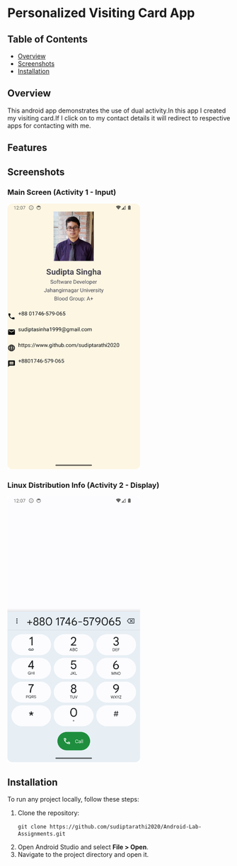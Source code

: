<h1 id="linux-distribution-info-app">Personalized Visiting Card App</h1>
<h2 id="table-of-contents">Table of Contents</h2>
<ul>
<li><a href="#overview">Overview</a></li>
<li><a href="#screenshots">Screenshots</a></li>
<li><a href="#installation">Installation</a></li>
</ul>
<h2 id="overview">Overview</h2>
<p>This android app demonstrates the use of dual activity.In this app I created my visiting card.If I click on to my contact details it will redirect to respective apps for contacting with me.</p>
<h2 id="features">Features</h2>
<h2 id="screenshots">Screenshots</h2>
<h3 id="main-screen-activity-1-input-">Main Screen (Activity 1 - Input)</h3>
<p><img src="mainpage.png" alt="Main Screen" width="300px" height="600px"></p>
<h3 id="linux-distribution-info-activity-2-display-">Linux Distribution Info (Activity 2 - Display)</h3>
<p><img src="phonepage.png" alt="Linux Distribution Info" width="300px" height="600px"></p>

<h2 id="installation">Installation</h2>
<p>To run any project locally, follow these steps:</p>
<ol>
  <li>Clone the repository:
    <pre><code>git clone https://github.com/sudiptarathi2020/Android-Lab-Assignments.git</code></pre>
  </li>
  <li>Open Android Studio and select <strong>File &gt; Open</strong>.</li>
  <li>Navigate to the project directory and open it.</li>
</ol>
